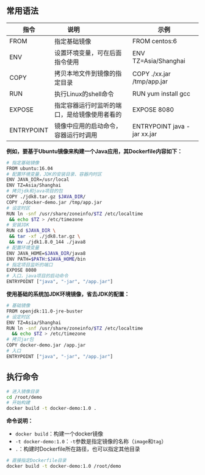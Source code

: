 ## 常用语法

| 指令       | <div style="width:100px;">说明</div>      | 示例                        |
| ---------- | ---------------------------------------- | --------------------------- |
| FROM       | 指定基础镜像                              | FROM centos:6               |
| ENV        | 设置环境变量，可在后面指令使用              | ENV TZ=Asia/Shanghai        |
| COPY       | 拷贝本地文件到镜像的指定目录                | COPY ./xx.jar /tmp/app.jar |
| RUN        | 执行Linux的shell命令                      | RUN yum install gcc         |
| EXPOSE     | 指定容器运行时监听的端口，是给镜像使用者看的 | EXPOSE 8080                 |
| ENTRYPOINT | 镜像中应用的启动命令，容器运行时调用         | ENTRYPOINT java -jar xx.jar |

**例如，要基于Ubuntu镜像来构建一个Java应用，其Dockerfile内容如下：**
```bash
# 指定基础镜像
FROM ubuntu:16.04
# 配置环境变量，JDK的安装目录、容器内时区
ENV JAVA_DIR=/usr/local
ENV TZ=Asia/Shanghai
# 拷贝jdk和java项目的包
COPY ./jdk8.tar.gz $JAVA_DIR/
COPY ./docker-demo.jar /tmp/app.jar
# 设定时区
RUN ln -snf /usr/share/zoneinfo/$TZ /etc/localtime 
 && echo $TZ > /etc/timezone
# 安装JDK
RUN cd $JAVA_DIR \
 && tar -xf ./jdk8.tar.gz \
 && mv ./jdk1.8.0_144 ./java8
# 配置环境变量
ENV JAVA_HOME=$JAVA_DIR/java8
ENV PATH=$PATH:$JAVA_HOME/bin
# 指定项目监听的端口
EXPOSE 8080
# 入口，java项目的启动命令
ENTRYPOINT ["java", "-jar", "/app.jar"]
```

**使用基础的系统加JDK环境镜像，省去JDK的配置：**
```bash
# 基础镜像
FROM openjdk:11.0-jre-buster
# 设定时区
ENV TZ=Asia/Shanghai
RUN ln -snf /usr/share/zoneinfo/$TZ /etc/localtime 
  && echo $TZ > /etc/timezone
# 拷贝jar包
COPY docker-demo.jar /app.jar
# 入口
ENTRYPOINT ["java", "-jar", "/app.jar"]
```

## 执行命令

```bash
# 进入镜像目录
cd /root/demo
# 开始构建
docker build -t docker-demo:1.0 .
```

**命令说明：**

- `docker build`：构建一个docker镜像
- `-t docker-demo:1.0`：`-t`参数是指定镜像的名称（`image`和`tag`）
- `.`：构建时Dockerfile所在路径，也可以指定其他目录
```bash
# 直接指定Dockerfile目录
docker build -t docker-demo:1.0 /root/demo
```
